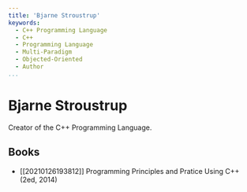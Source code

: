 ```yaml
---
title: 'Bjarne Stroustrup'
keywords:
  - C++ Programming Language
  - C++
  - Programming Language
  - Multi-Paradigm
  - Objected-Oriented
  - Author
...
```


# Bjarne Stroustrup

Creator of the C++ Programming Language.

## Books
  - [[20210126193812]] Programming Principles and Pratice Using C++ (2ed, 2014)
